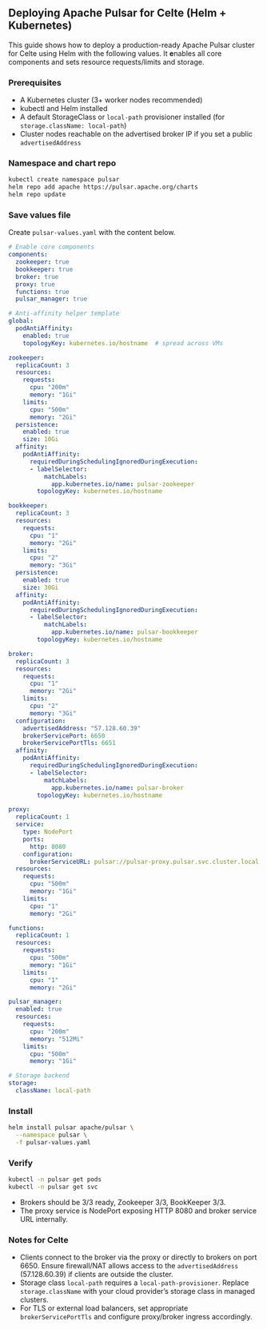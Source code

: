 ## Deploying Apache Pulsar for Celte (Helm + Kubernetes)

This guide shows how to deploy a production-ready Apache Pulsar cluster for Celte using Helm with the following values. It **e**nables all core components and sets resource requests/limits and storage.

### Prerequisites

- A Kubernetes cluster (3+ worker nodes recommended)
- kubectl and Helm installed
- A default StorageClass or `local-path` provisioner installed (for `storage.className: local-path`)
- Cluster nodes reachable on the advertised broker IP if you set a public `advertisedAddress`

### Namespace and chart repo

```bash
kubectl create namespace pulsar
helm repo add apache https://pulsar.apache.org/charts
helm repo update
```

### Save values file

Create `pulsar-values.yaml` with the content below.

```yaml
# Enable core components
components:
  zookeeper: true
  bookkeeper: true
  broker: true
  proxy: true
  functions: true
  pulsar_manager: true

# Anti-affinity helper template
global:
  podAntiAffinity:
    enabled: true
    topologyKey: kubernetes.io/hostname  # spread across VMs

zookeeper:
  replicaCount: 3
  resources:
    requests:
      cpu: "200m"
      memory: "1Gi"
    limits:
      cpu: "500m"
      memory: "2Gi"
  persistence:
    enabled: true
    size: 10Gi
  affinity:
    podAntiAffinity:
      requiredDuringSchedulingIgnoredDuringExecution:
      - labelSelector:
          matchLabels:
            app.kubernetes.io/name: pulsar-zookeeper
        topologyKey: kubernetes.io/hostname

bookkeeper:
  replicaCount: 3
  resources:
    requests:
      cpu: "1"
      memory: "2Gi"
    limits:
      cpu: "2"
      memory: "3Gi"
  persistence:
    enabled: true
    size: 30Gi
  affinity:
    podAntiAffinity:
      requiredDuringSchedulingIgnoredDuringExecution:
      - labelSelector:
          matchLabels:
            app.kubernetes.io/name: pulsar-bookkeeper
        topologyKey: kubernetes.io/hostname

broker:
  replicaCount: 3
  resources:
    requests:
      cpu: "1"
      memory: "2Gi"
    limits:
      cpu: "2"
      memory: "3Gi"
  configuration:
    advertisedAddress: "57.128.60.39"
    brokerServicePort: 6650
    brokerServicePortTls: 6651
  affinity:
    podAntiAffinity:
      requiredDuringSchedulingIgnoredDuringExecution:
      - labelSelector:
          matchLabels:
            app.kubernetes.io/name: pulsar-broker
        topologyKey: kubernetes.io/hostname

proxy:
  replicaCount: 1
  service:
    type: NodePort
    ports:
      http: 8080
    configuration:
      brokerServiceURL: pulsar://pulsar-proxy.pulsar.svc.cluster.local:6650
  resources:
    requests:
      cpu: "500m"
      memory: "1Gi"
    limits:
      cpu: "1"
      memory: "2Gi"

functions:
  replicaCount: 1
  resources:
    requests:
      cpu: "500m"
      memory: "1Gi"
    limits:
      cpu: "1"
      memory: "2Gi"

pulsar_manager:
  enabled: true
  resources:
    requests:
      cpu: "200m"
      memory: "512Mi"
    limits:
      cpu: "500m"
      memory: "1Gi"

# Storage backend
storage:
  className: local-path
```

### Install

```bash
helm install pulsar apache/pulsar \
  --namespace pulsar \
  -f pulsar-values.yaml
```

### Verify

```bash
kubectl -n pulsar get pods
kubectl -n pulsar get svc
```

- Brokers should be 3/3 ready, Zookeeper 3/3, BookKeeper 3/3.
- The proxy service is NodePort exposing HTTP 8080 and broker service URL internally.

### Notes for Celte

- Clients connect to the broker via the proxy or directly to brokers on port 6650. Ensure firewall/NAT allows access to the `advertisedAddress` (57.128.60.39) if clients are outside the cluster.
- Storage class `local-path` requires a `local-path-provisioner`. Replace `storage.className` with your cloud provider’s storage class in managed clusters.
- For TLS or external load balancers, set appropriate `brokerServicePortTls` and configure proxy/broker ingress accordingly.
